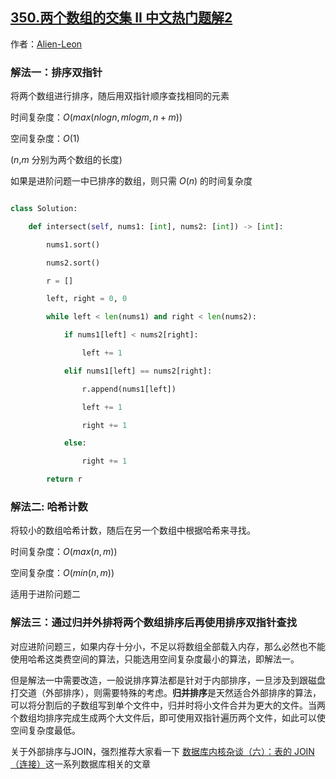 ## [350.两个数组的交集 II 中文热门题解2](https://leetcode.cn/problems/intersection-of-two-arrays-ii/solutions/100000/jin-jie-san-wen-by-user5707f)

作者：[Alien-Leon](https://leetcode.cn/u/Alien-Leon)
### 解法一：排序双指针  
将两个数组进行排序，随后用双指针顺序查找相同的元素
时间复杂度：$O(max(nlogn, mlogm, n+m))$
空间复杂度：$O(1)$   
($n$,$m$ 分别为两个数组的长度)

如果是进阶问题一中已排序的数组，则只需 $O(n)$ 的时间复杂度

```Python []
class Solution:
    def intersect(self, nums1: [int], nums2: [int]) -> [int]:
        nums1.sort()
        nums2.sort()
        r = []
        left, right = 0, 0
        while left < len(nums1) and right < len(nums2):
            if nums1[left] < nums2[right]:
                left += 1
            elif nums1[left] == nums2[right]:
                r.append(nums1[left])
                left += 1
                right += 1    
            else:
                right += 1
        return r
```

### 解法二: 哈希计数
将较小的数组哈希计数，随后在另一个数组中根据哈希来寻找。
时间复杂度：$O(max(n, m))$ 
空间复杂度：$O(min(n, m))$

适用于进阶问题二

### 解法三：通过归并外排将两个数组排序后再使用排序双指针查找

对应进阶问题三，如果内存十分小，不足以将数组全部载入内存，那么必然也不能使用哈希这类费空间的算法，只能选用空间复杂度最小的算法，即解法一。

但是解法一中需要改造，一般说排序算法都是针对于内部排序，一旦涉及到跟磁盘打交道（外部排序），则需要特殊的考虑。**归并排序**是天然适合外部排序的算法，可以将分割后的子数组写到单个文件中，归并时将小文件合并为更大的文件。当两个数组均排序完成生成两个大文件后，即可使用双指针遍历两个文件，如此可以使空间复杂度最低。

关于外部排序与JOIN，强烈推荐大家看一下  [数据库内核杂谈（六）：表的 JOIN（连接）](https://www.infoq.cn/article/6XGx92FyQ45cMXpj2mgZ)这一系列数据库相关的文章